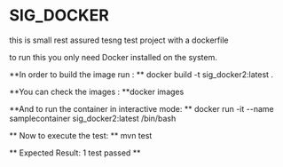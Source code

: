 # SIG_DOCKER
 this is small rest assured tesng test project with a dockerfile

to run this you only need Docker installed on the system.

**In order to build the image run :
**
docker build -t sig_docker2:latest .

**You can check the images :
**docker images

**And to run the container in interactive mode:
** docker run -it --name samplecontainer sig_docker2:latest /bin/bash
 
** Now to execute the test:
** mvn test
 
** Expected Result: 1 test passed
**
